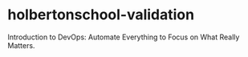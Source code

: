# holbertonschool-validation
Introduction to DevOps: Automate Everything to Focus on What Really Matters.
